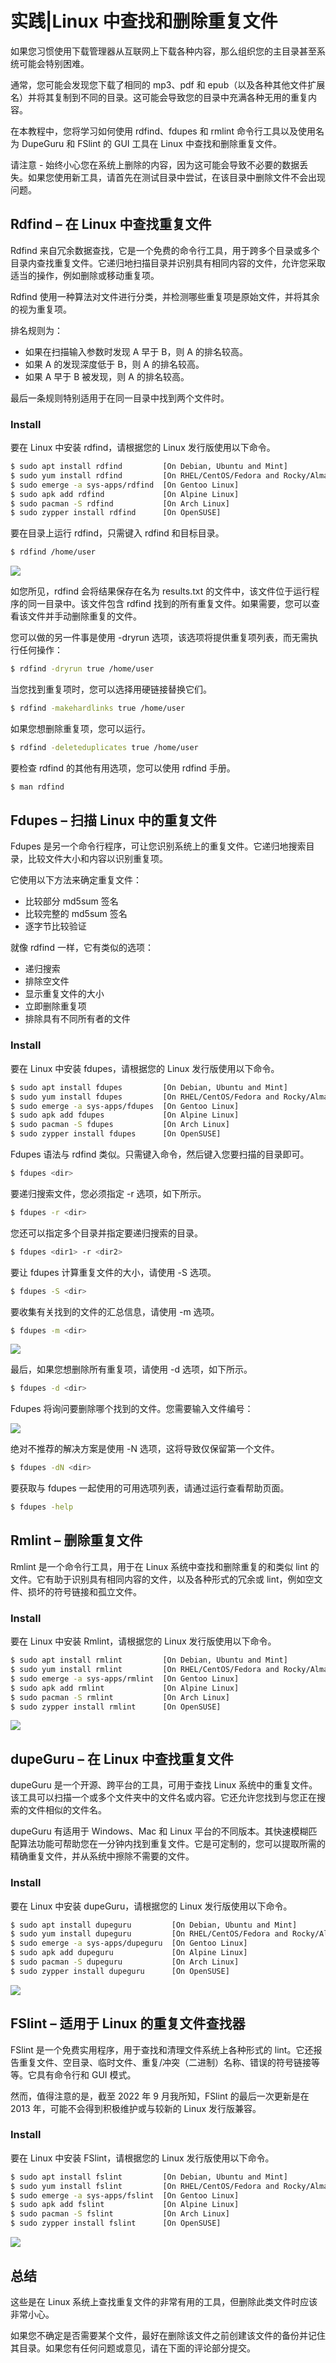 # 实践|Linux 中查找和删除重复文件

如果您习惯使用下载管理器从互联网上下载各种内容，那么组织您的主目录甚至系统可能会特别困难。

通常，您可能会发现您下载了相同的 mp3、pdf 和 epub（以及各种其他文件扩展名）并将其复制到不同的目录。这可能会导致您的目录中充满各种无用的重复内容。

在本教程中，您将学习如何使用 rdfind、fdupes 和 rmlint 命令行工具以及使用名为 DupeGuru 和 FSlint 的 GUI 工具在 Linux 中查找和删除重复文件。

请注意 - 始终小心您在系统上删除的内容，因为这可能会导致不必要的数据丢失。如果您使用新工具，请首先在测试目录中尝试，在该目录中删除文件不会出现问题。



## Rdfind – 在 Linux 中查找重复文件

Rdfind 来自冗余数据查找，它是一个免费的命令行工具，用于跨多个目录或多个目录内查找重复文件。它递归地扫描目录并识别具有相同内容的文件，允许您采取适当的操作，例如删除或移动重复项。

Rdfind 使用一种算法对文件进行分类，并检测哪些重复项是原始文件，并将其余的视为重复项。

排名规则为：

- 如果在扫描输入参数时发现 A 早于 B，则 A 的排名较高。
- 如果 A 的发现深度低于 B，则 A 的排名较高。
- 如果 A 早于 B 被发现，则 A 的排名较高。

最后一条规则特别适用于在同一目录中找到两个文件时。



### Install

要在 Linux 中安装 rdfind，请根据您的 Linux 发行版使用以下命令。

```sh
$ sudo apt install rdfind         [On Debian, Ubuntu and Mint]
$ sudo yum install rdfind         [On RHEL/CentOS/Fedora and Rocky/AlmaLinux]
$ sudo emerge -a sys-apps/rdfind  [On Gentoo Linux]
$ sudo apk add rdfind             [On Alpine Linux]
$ sudo pacman -S rdfind           [On Arch Linux]
$ sudo zypper install rdfind      [On OpenSUSE]    
```

要在目录上运行 rdfind，只需键入 rdfind 和目标目录。

```sh
$ rdfind /home/user
```

![](https://s2.loli.net/2023/08/04/a4CRt6yqu85bMjr.png)



如您所见，rdfind 会将结果保存在名为 results.txt 的文件中，该文件位于运行程序的同一目录中。该文件包含 rdfind 找到的所有重复文件。如果需要，您可以查看该文件并手动删除重复的文件。

您可以做的另一件事是使用 -dryrun 选项，该选项将提供重复项列表，而无需执行任何操作：

```sh
$ rdfind -dryrun true /home/user
```

当您找到重复项时，您可以选择用硬链接替换它们。

```sh
$ rdfind -makehardlinks true /home/user
```

如果您想删除重复项，您可以运行。

```sh
$ rdfind -deleteduplicates true /home/user
```

要检查 rdfind 的其他有用选项，您可以使用 rdfind 手册。

```sh
$ man rdfind 
```



## Fdupes – 扫描 Linux 中的重复文件

Fdupes 是另一个命令行程序，可让您识别系统上的重复文件。它递归地搜索目录，比较文件大小和内容以识别重复项。

它使用以下方法来确定重复文件：

- 比较部分 md5sum 签名
- 比较完整的 md5sum 签名
- 逐字节比较验证

就像 rdfind 一样，它有类似的选项：

- 递归搜索
- 排除空文件
- 显示重复文件的大小
- 立即删除重复项
- 排除具有不同所有者的文件



### Install

要在 Linux 中安装 fdupes，请根据您的 Linux 发行版使用以下命令。

```sh
$ sudo apt install fdupes         [On Debian, Ubuntu and Mint]
$ sudo yum install fdupes         [On RHEL/CentOS/Fedora and Rocky/AlmaLinux]
$ sudo emerge -a sys-apps/fdupes  [On Gentoo Linux]
$ sudo apk add fdupes             [On Alpine Linux]
$ sudo pacman -S fdupes           [On Arch Linux]
$ sudo zypper install fdupes      [On OpenSUSE]  
```

Fdupes 语法与 rdfind 类似。只需键入命令，然后键入您要扫描的目录即可。

```sh
$ fdupes <dir>
```

要递归搜索文件，您必须指定 -r 选项，如下所示。

```sh
$ fdupes -r <dir>
```

您还可以指定多个目录并指定要递归搜索的目录。

```sh
$ fdupes <dir1> -r <dir2>
```

要让 fdupes 计算重复文件的大小，请使用 -S 选项。

```sh
$ fdupes -S <dir>
```

要收集有关找到的文件的汇总信息，请使用 -m 选项。

```sh
$ fdupes -m <dir>
```

![](https://s2.loli.net/2023/08/04/Ht93b4xe8yRrawu.png)



最后，如果您想删除所有重复项，请使用 -d 选项，如下所示。

```sh
$ fdupes -d <dir>
```

Fdupes 将询问要删除哪个找到的文件。您需要输入文件编号：

![](https://s2.loli.net/2023/08/04/Tg7mF2Rx19narMt.png)



绝对不推荐的解决方案是使用 -N 选项，这将导致仅保留第一个文件。

```sh
$ fdupes -dN <dir>
```

要获取与 fdupes 一起使用的可用选项列表，请通过运行查看帮助页面。

```sh
$ fdupes -help
```



## Rmlint – 删除重复文件

Rmlint 是一个命令行工具，用于在 Linux 系统中查找和删除重复的和类似 lint 的文件。它有助于识别具有相同内容的文件，以及各种形式的冗余或 lint，例如空文件、损坏的符号链接和孤立文件。



### Install

要在 Linux 中安装 Rmlint，请根据您的 Linux 发行版使用以下命令。

```sh
$ sudo apt install rmlint         [On Debian, Ubuntu and Mint]
$ sudo yum install rmlint         [On RHEL/CentOS/Fedora and Rocky/AlmaLinux]
$ sudo emerge -a sys-apps/rmlint  [On Gentoo Linux]
$ sudo apk add rmlint             [On Alpine Linux]
$ sudo pacman -S rmlint           [On Arch Linux]
$ sudo zypper install rmlint      [On OpenSUSE]    
```

![](https://s2.loli.net/2023/08/04/KhRBfn6j9xdPS82.png)



## dupeGuru – 在 Linux 中查找重复文件

dupeGuru 是一个开源、跨平台的工具，可用于查找 Linux 系统中的重复文件。该工具可以扫描一个或多个文件夹中的文件名或内容。它还允许您找到与您正在搜索的文件相似的文件名。

dupeGuru 有适用于 Windows、Mac 和 Linux 平台的不同版本。其快速模糊匹配算法功能可帮助您在一分钟内找到重复文件。它是可定制的，您可以提取所需的精确重复文件，并从系统中擦除不需要的文件。



### Install

要在 Linux 中安装 dupeGuru，请根据您的 Linux 发行版使用以下命令。

```sh
$ sudo apt install dupeguru         [On Debian, Ubuntu and Mint]
$ sudo yum install dupeguru         [On RHEL/CentOS/Fedora and Rocky/AlmaLinux]
$ sudo emerge -a sys-apps/dupeguru  [On Gentoo Linux]
$ sudo apk add dupeguru             [On Alpine Linux]
$ sudo pacman -S dupeguru           [On Arch Linux]
$ sudo zypper install dupeguru      [On OpenSUSE]    
```

![](https://s2.loli.net/2023/08/04/SpBDilhd9rTXNf8.png)



## FSlint – 适用于 Linux 的重复文件查找器

FSlint 是一个免费实用程序，用于查找和清理文件系统上各种形式的 lint。它还报告重复文件、空目录、临时文件、重复/冲突（二进制）名称、错误的符号链接等等。它具有命令行和 GUI 模式。

然而，值得注意的是，截至 2022 年 9 月我所知，FSlint 的最后一次更新是在 2013 年，可能不会得到积极维护或与较新的 Linux 发行版兼容。



### Install

要在 Linux 中安装 FSlint，请根据您的 Linux 发行版使用以下命令。

```sh
$ sudo apt install fslint         [On Debian, Ubuntu and Mint]
$ sudo yum install fslint         [On RHEL/CentOS/Fedora and Rocky/AlmaLinux]
$ sudo emerge -a sys-apps/fslint  [On Gentoo Linux]
$ sudo apk add fslint             [On Alpine Linux]
$ sudo pacman -S fslint           [On Arch Linux]
$ sudo zypper install fslint      [On OpenSUSE] 
```

![](https://s2.loli.net/2023/08/04/kDP8QniG7Vh2Ltx.png)



##  总结

这些是在 Linux 系统上查找重复文件的非常有用的工具，但删除此类文件时应该非常小心。

如果您不确定是否需要某个文件，最好在删除该文件之前创建该文件的备份并记住其目录。如果您有任何问题或意见，请在下面的评论部分提交。